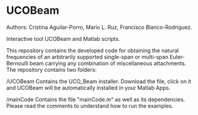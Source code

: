 # UCOBeam
Authors: Cristina Aguilar-Porro, Mario L. Ruz, Francisco Blanco-Rodríguez.

Interactive tool UCOBeam and Matlab scripts.

This repository contains the developed code for obtaining the natural frequencies of an arbitrarily supported single-span or
multi-span Euler-Bernoulli beam carrying any combination of miscellaneous attachments. The repository contains two folders:

/UCOBeam
Contains the UCO_Beam installer. Download the file, click on it and UCOBeam will be automatically installed in your Matlab Apps.

/mainCode
Contains the file "mainCode.m" as well as its dependencies. Please read the comments to understand how to run the examples.

